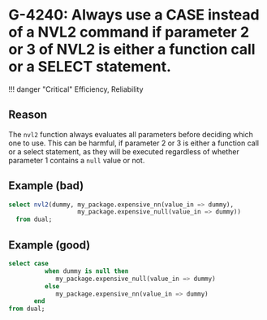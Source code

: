 # G-4240: Always use a CASE instead of a NVL2 command if parameter 2 or 3 of NVL2 is either a function call or a SELECT statement.

!!! danger "Critical"
    Efficiency, Reliability

## Reason

The `nvl2` function always evaluates all parameters before deciding which one to use. This can be harmful, if parameter 2 or 3 is either a function call or a select statement, as they will be executed regardless of whether parameter 1 contains a `null` value or not.

## Example (bad)

```sql
select nvl2(dummy, my_package.expensive_nn(value_in => dummy), 
	               my_package.expensive_null(value_in => dummy))
  from dual;
```

## Example (good)

```sql
select case
          when dummy is null then 
             my_package.expensive_null(value_in => dummy)
          else 
             my_package.expensive_nn(value_in => dummy)
       end
from dual;
```
